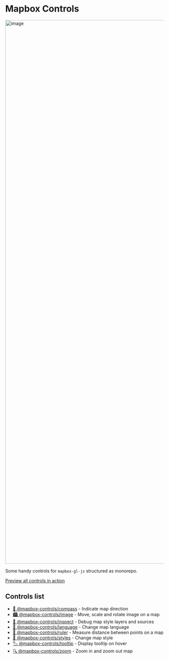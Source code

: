 # Mapbox Controls

<img width="1724" alt="image" src="https://github.com/korywka/mapbox-controls/assets/988471/84d96210-1b3c-4004-a456-4933ce34e118">

Some handy controls for `mapbox-gl-js` structured as monorepo.

[Preview all controls in action](https://korywka.github.io/mapbox-controls/preview/)

## Controls list

- [🧭 @mapbox-controls/compass](packages/compass) - Indicate map direction
- [🏙️ @mapbox-controls/image](packages/image) - Move, scale and rotate image on a map
- [🐞 @mapbox-controls/inspect](packages/inspect) - Debug map style layers and sources
- [📖 @mapbox-controls/language](packages/language) - Change map language
- [📏 @mapbox-controls/ruler](packages/ruler) - Measure distance between points on a map
- [💅 @mapbox-controls/styles](packages/styles) - Change map style
- [🏷️ @mapbox-controls/tooltip](packages/tooltip) - Display tooltip on hover
- [🔍 @mapbox-controls/zoom](packages/zoom) - Zoom in and zoom out map
